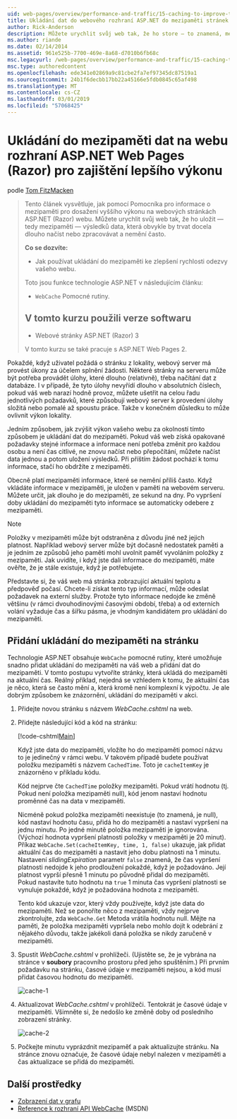 ```yaml
---
uid: web-pages/overview/performance-and-traffic/15-caching-to-improve-the-performance-of-your-website
title: Ukládání dat do webového rozhraní ASP.NET do mezipaměti stránek webu (Razor) pro zajištění lepšího výkonu | Dokumentace Microsoftu
author: Rick-Anderson
description: Můžete urychlit svůj web tak, že ho store – to znamená, mezipaměti – výsledků data, která by obvykle trvat docela dlouho načíst nebo zpracovávat...
ms.author: riande
ms.date: 02/14/2014
ms.assetid: 961e525b-7700-469e-8a68-d7010b6fb68c
msc.legacyurl: /web-pages/overview/performance-and-traffic/15-caching-to-improve-the-performance-of-your-website
msc.type: authoredcontent
ms.openlocfilehash: ede341e02869a9c81cbe2fa7ef97345dc87519a1
ms.sourcegitcommit: 24b1f6decbb17bb22a45166e5fdb0845c65af498
ms.translationtype: MT
ms.contentlocale: cs-CZ
ms.lasthandoff: 03/01/2019
ms.locfileid: "57068425"
---
```

<a name="caching-data-in-an-aspnet-web-pages-razor-site-for-better-performance"></a>Ukládání do mezipaměti dat na webu rozhraní ASP.NET Web Pages (Razor) pro zajištění lepšího výkonu
====================
podle [Tom FitzMacken](https://github.com/tfitzmac)

> Tento článek vysvětluje, jak pomocí Pomocníka pro informace o mezipaměti pro dosažení vyššího výkonu na webových stránkách ASP.NET (Razor) webu. Můžete urychlit svůj web tak, že ho uložit &#8212; tedy mezipaměti &#8212; výsledků data, která obvykle by trvat docela dlouho načíst nebo zpracovávat a nemění často.
> 
> **Co se dozvíte:** 
> 
> - Jak používat ukládání do mezipaměti ke zlepšení rychlosti odezvy vašeho webu.
> 
> Toto jsou funkce technologie ASP.NET v následujícím článku:
> 
> - `WebCache` Pomocné rutiny.
>   
> 
> ## <a name="software-versions-used-in-the-tutorial"></a>V tomto kurzu použili verze softwaru
> 
> 
> - Webové stránky ASP.NET (Razor) 3
>   
> 
> V tomto kurzu se také pracuje s ASP.NET Web Pages 2.


Pokaždé, když uživatel požádá o stránku z lokality, webový server má provést úkony za účelem splnění žádosti. Některé stránky na serveru může být potřeba provádět úlohy, které dlouho (relativně), třeba načítání dat z databáze. I v případě, že tyto úlohy nevyřídí dlouho v absolutních číslech, pokud váš web narazí hodně provoz, můžete ušetřit na celou řadu jednotlivých požadavků, které způsobují webový server k provedení úlohy složitá nebo pomalé až spoustu práce. Takže v konečném důsledku to může ovlivnit výkon lokality.

Jedním způsobem, jak zvýšit výkon vašeho webu za okolností tímto způsobem je ukládání dat do mezipaměti. Pokud váš web získá opakované požadavky stejné informace a informace není potřeba změnit pro každou osobu a není čas citlivé, ne znovu načíst nebo přepočítání, můžete načíst data jednou a potom uložení výsledků. Při příštím žádost pochází k tomu informace, stačí ho obdržíte z mezipaměti.

Obecně platí mezipaměti informace, které se nemění příliš často. Když vkládáte informace v mezipaměti, je uložen v paměti na webovém serveru. Můžete určit, jak dlouho je do mezipaměti, ze sekund na dny. Po vypršení doby ukládání do mezipaměti tyto informace se automaticky odebere z mezipaměti.

> [!NOTE]
> Položky v mezipaměti může být odstraněna z důvodu jiné než jejich platnost. Například webový server může být dočasně nedostatek paměti a je jedním ze způsobů jeho paměti mohl uvolnit paměť vyvoláním položky z mezipaměti. Jak uvidíte, i když jste dali informace do mezipaměti, máte ověřte, že je stále existuje, když je potřebujete.


Představte si, že váš web má stránka zobrazující aktuální teplotu a předpověď počasí. Chcete-li získat tento typ informací, může odeslat požadavek na externí služby. Protože tyto informace nedojde ke změně většinu (v rámci dvouhodinovými časovými období, třeba) a od externích volání vyžaduje čas a šířku pásma, je vhodným kandidátem pro ukládání do mezipaměti.

## <a name="adding-caching-to-a-page"></a>Přidání ukládání do mezipaměti na stránku

Technologie ASP.NET obsahuje `WebCache` pomocné rutiny, které umožňuje snadno přidat ukládání do mezipaměti na váš web a přidání dat do mezipaměti. V tomto postupu vytvoříte stránky, která ukládá do mezipaměti na aktuální čas. Reálný příklad, nejedná se vzhledem k tomu, že aktuální čas je něco, která se často mění a, která kromě není komplexní k výpočtu. Je ale dobrým způsobem ke znázornění, ukládání do mezipaměti v akci.

1. Přidejte novou stránku s názvem *WebCache.cshtml* na web.
2. Přidejte následující kód a kód na stránku:

    [!code-cshtml[Main](15-caching-to-improve-the-performance-of-your-website/samples/sample1.cshtml)]

    Když jste data do mezipaměti, vložíte ho do mezipaměti pomocí názvu to je jedinečný v rámci webu. V takovém případě budete používat položku mezipaměti s názvem `CachedTime`. Toto je `cacheItemKey` je znázorněno v příkladu kódu.

    Kód nejprve čte `CachedTime` položky mezipaměti. Pokud vrátí hodnotu (tj. Pokud není položka mezipaměti null), kód jenom nastaví hodnotu proměnné čas na data v mezipaměti.

    Nicméně pokud položka mezipaměti neexistuje (to znamená, je null), kód nastaví hodnotu času, přidá ho do mezipaměti a nastaví vypršení na jednu minutu. Po jedné minutě položka mezipaměti je ignorována. (Výchozí hodnota vypršení platnosti položky v mezipaměti je 20 minut). Příkaz `WebCache.Set(cacheItemKey, time, 1, false)` ukazuje, jak přidat aktuální čas do mezipaměti a nastavit jeho dobu platnosti na 1 minutu. Nastavení *slidingExpiration* parametr `false` znamená, že čas vypršení platnosti nedojde k jeho prodloužení pokaždé, když je požadováno. Její platnost vyprší přesně 1 minutu po původně přidal do mezipaměti. Pokud nastavíte tuto hodnotu na `true` 1 minuta čas vypršení platnosti se vynuluje pokaždé, když je požadována hodnota z mezipaměti.

    Tento kód ukazuje vzor, který vždy používejte, když jste data do mezipaměti. Než se ponoříte něco z mezipaměti, vždy nejprve zkontrolujte, zda `WebCache.Get` Metoda vrátila hodnotu null. Mějte na paměti, že položka mezipaměti vypršela nebo mohlo dojít k odebrání z nějakého důvodu, takže jakékoli daná položka se nikdy zaručeně v mezipaměti.
3. Spustit *WebCache.cshtml* v prohlížeči. (Ujistěte se, že je vybrána na stránce v **soubory** pracovního prostoru před jeho spuštěním.) Při prvním požadavku na stránku, časové údaje v mezipaměti nejsou, a kód musí přidat časovou hodnotu do mezipaměti.

    ![cache-1](15-caching-to-improve-the-performance-of-your-website/_static/image1.jpg)
4. Aktualizovat *WebCache.cshtml* v prohlížeči. Tentokrát je časové údaje v mezipaměti. Všimněte si, že nedošlo ke změně doby od posledního zobrazení stránky.

    ![cache-2](15-caching-to-improve-the-performance-of-your-website/_static/image2.jpg)
5. Počkejte minutu vyprázdnit mezipaměť a pak aktualizujte stránku. Na stránce znovu označuje, že časové údaje nebyl nalezen v mezipaměti a čas aktualizace se přidá do mezipaměti.

<a id="Additional_Resources"></a>
## <a name="additional-resources"></a>Další prostředky


- [Zobrazení dat v grafu](https://go.microsoft.com/fwlink/?LinkId=202895)
- [Reference k rozhraní API WebCache](https://msdn.microsoft.com/library/system.web.helpers.webcache(v=vs.99).aspx) (MSDN)
